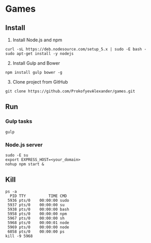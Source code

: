 # Games

## Install

1. Install Node.js and npm

```{r, engine='bash', count_lines}
curl -sL https://deb.nodesource.com/setup_5.x | sudo -E bash -
sudo apt-get install -y nodejs
```

2. Install Gulp and Bower
```{r, engine='bash', count_lines}
npm install gulp bower -g
```

3. Clone project from GitHub
```{r, engine='bash', count_lines}
git clone https://github.com/ProkofyevAlexander/games.git
```

## Run

### Gulp tasks

```{r, engine='bash', count_lines}
gulp
```

### Node.js server

```{r, engine='bash', count_lines}
sudo -E su
export EXPRESS_HOST=<your_domain>
nohup npm start &
```

## Kill

```{r, engine='bash', count_lines}
ps -a
  PID TTY          TIME CMD
 5936 pts/0    00:00:00 sudo
 5937 pts/0    00:00:00 su
 5938 pts/0    00:00:00 bash
 5958 pts/0    00:00:00 npm
 5967 pts/0    00:00:00 sh
 5968 pts/0    00:00:01 node
 5969 pts/0    00:00:00 node
 6058 pts/0    00:00:00 ps
kill -9 5968
```